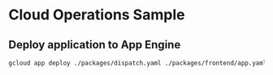 # Cloud Operations Sample

## Deploy application to App Engine

```bash
gcloud app deploy ./packages/dispatch.yaml ./packages/frontend/app.yaml ./packages/orders/app.yaml ./packages/payments/app.yaml
```